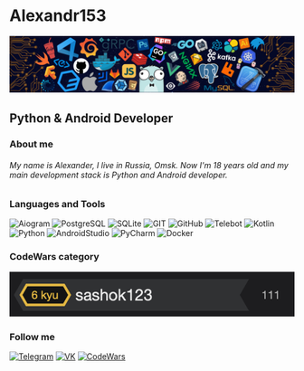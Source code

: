 # Alexandr153

![Header](https://github.com/Alexandr153/Alexandr153/blob/main/assets/header.png)

## Python & Android Developer

### About me

###### My name is Alexander, I live in Russia, Omsk. Now I'm 18 years old and my main development stack is Python and Android developer.

### Languages and Tools
![Aiogram](https://img.shields.io/badge/-Aiogram-black?style=for-the-badge&logo=telegram)
![PostgreSQL](https://img.shields.io/badge/-PostgreSQL-black?style=for-the-badge&logo=postgresql)
![SQLite](https://img.shields.io/badge/-SQLite-black?style=for-the-badge&logo=Sqlite)
![GIT](https://img.shields.io/badge/-GIT-black?style=for-the-badge&logo=GIT)
![GitHub](https://img.shields.io/badge/-GitHub-black?style=for-the-badge&logo=github)
![Telebot](https://img.shields.io/badge/-Telebot-black?style=for-the-badge&logo=telegram)
![Kotlin](https://img.shields.io/badge/-Kotlin-black?style=for-the-badge&logo=kotlin)
![Python](https://img.shields.io/badge/-Python-black?style=for-the-badge&logo=python)
![AndroidStudio](https://img.shields.io/badge/-Android_Studio-black?style=for-the-badge&logo=androidstudio)
![PyCharm](https://img.shields.io/badge/-PyCharm-black?style=for-the-badge&logo=pycharm)
![Docker](https://img.shields.io/badge/-Docker-black?style=for-the-badge&logo=docker)

### CodeWars category

![CodeWars](https://github.com/Alexandr153/Alexandr153/blob/main/assets/CodeWars.png)

### Follow me

[![Telegram](https://img.shields.io/badge/-Telegram-black?style=for-the-badge&logo=telegram)](https://t.me/Sashkald)
[![VK](https://img.shields.io/badge/-VK-black?style=for-the-badge&logo=vk)](https://vk.com/nirvanainomsk)
[![CodeWars](https://img.shields.io/badge/-CodeWars-black?style=for-the-badge&logo=codewars)](https://www.codewars.com/users/sashok123)
